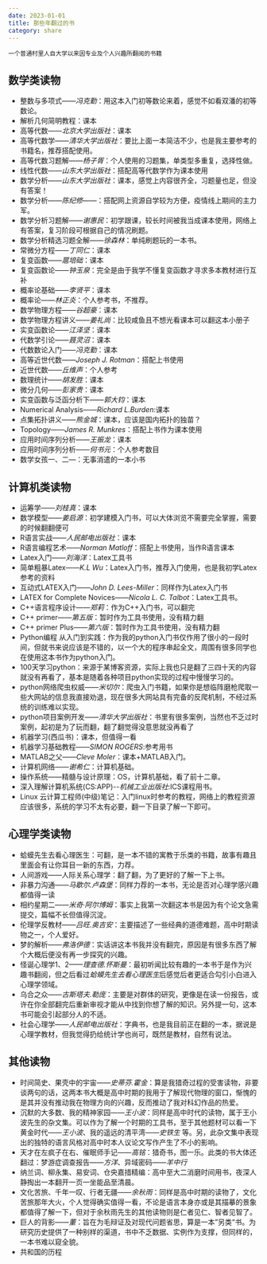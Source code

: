```yaml
---
date: 2023-01-01
title: 那些年翻过的书
category: share
---
```

    一个普通村里人自大学以来因专业及个人兴趣所翻阅的书籍
## 数学类读物
* 整数与多项式——*冯克勤*：用这本入门初等数论来着，感觉不如看双潘的初等数论。    
* 解析几何简明教程：课本        
* 高等代数——*北京大学出版社*：课本    
* 高等代数学——*清华大学出版社*：要比上面一本简洁不少，也是我主要参考的书籍名，推荐搭配使用。    
* 高等代数习题解——*杨子胥*：个人使用的习题集，单类型多重复，选择性做。    
* 线性代数——*山东大学出版社*：搭配高等代数学作为课本使用    
* 数学分析——*山东大学出版社*：课本，感觉上内容很齐全，习题量也足，但没有答案！    
* 数学分析——*陈纪修*——：搭配网上资源自学较为方便，疫情线上期间的主力军。    
* 数学分析习题解——*谢惠民*：初学跟课，较长时间被我当成课本使用，网络上有答案，复习阶段可根据自己的情况刷题。    
* 数学分析精选习题全解——*徐森林*：单纯刷题玩的一本书。      
* 常微分方程——*丁同仁*：课本    
* 复变函数——*扈培础*：课本    
* 复变函数论——*钟玉泉*：完全是由于我学不懂复变函数才寻求多本教材进行互补    
* 概率论基础——*李贤平*：课本        
* 概率论——*林正炎*：个人参考书，不推荐。    
* 数学物理方程——*谷超豪*：课本    
* 数学物理方程讲义——*姜礼尚*：比较咸鱼且不想光看课本可以翻这本小册子    
* 实变函数论——*江泽坚*：课本    
* 代数学引论——*聂灵沼*：课本    
* 代数数论入门——*冯克勤*：课本    
* 高等近世代数——*Joseph J. Rotman*：搭配上书使用    
* 近世代数——*丘维声*：个人参考    
* 数理统计——*胡发胜*：课本    
* 微分几何——*彭家贵*：课本    
* 实变函数与泛函分析下——*郭大钧*：课本    
* Numerical Analysis——*Richard L.Burden*:课本    
* 点集拓扑讲义——*熊金城*：课本，应该是国内拓扑的独苗？    
* Topology——*James R. Munkres*：搭配上书作为课本使用     
* 应用时间序列分析——*王振龙*：课本    
* 应用时间序列分析——*何书元*：个人参考数目     
* 数学女孩一、二—：无事消遣的一本小书    
## 计算机类读物
* 运筹学——*刘桂真*：课本    
* 数学模型——*姜启源*：初学建模入门书，可以大体浏览不需要完全掌握，需要的时候翻翻便可    
* R语言实战——*人民邮电出版社*：课本    
* R语言编程艺术——*Norman Matloff*：搭配上书使用，当作R语言课本    
* Latex入门——*刘海洋*：Latex工具书    
* 简单粗暴Latex——*K.L Wu*：Latex入门书，推荐入门使用，也是我初学Latex参考的资料    
* 互动式LATEX入门——*John D. Lees-Miller*：同样作为Latex入门书    
* LATEX for Complete Novices——*Nicola L. C. Talbot*：Latex工具书。    
* C++语言程序设计——*郑莉*：作为C++入门书，可以翻完    
* C++ primer——*第五版*：暂时作为工具书使用，没有精力翻    
* C++ primer Plus——*第六版*：暂时作为工具书使用，没有精力翻    
* Python编程 从入门到实践：作为我的python入门书仅作用了很小的一段时间，但就书来说应该是不错的，以一个大的程序串起全文，周围有很多同学也在使用这本书作为python入门。    
* 100天学习python：来源于某博客资源，实际上我也只是翻了三四十天的内容就没有再看了，基本是随着各种项目python实现的过程中慢慢学习的。    
* python网络爬虫权威——*米切尔*：爬虫入门书籍，如果你是想临阵磨枪爬取一些大网站的信息我直接劝退，现在很多大网站具有完备的反爬机制，不经过系统的训练难以实现。    
* python项目案例开发——*清华大学出版社*：书里有很多案例，当然也不乏过时案例，起初是为了玩而翻，翻了翻觉得没意思就没再看了    
* 机器学习(西瓜书)：课本，但值得一看     
* 机器学习基础教程——*SIMON ROGERS*:参考用书     
* MATLAB之父——*Cleve Moler*：课本+MATLAB入门。    
* 计算机网络——*谢希仁*：计算机基础。    
* 操作系统——精髓与设计原理：OS，计算机基础，看了前十二章。    
* 深入理解计算机系统(CS:APP)--*机械工业出版社*:ICS课程用书。      
* Linux 云计算工程师(中级)笔记：入门linux时参考的教程，网络上的教程资源应该很多，系统的学习不太有必要，翻一下目录了解一下即可。    
## 心理学类读物
* 蛤蟆先生去看心理医生：可翻，是一本不错的寓教于乐类的书籍，故事有趣且里面会有让你耳目一新的东西，力荐。    
* 人间游戏——人际关系心理学：翻了翻，为了更好的了解一下上书。    
* 非暴力沟通——*马歇尔.卢森堡*：同样力荐的一本书，无论是否对心理学感兴趣都值得一读    
* 相约星期二——*米奇·阿尔博姆*：事实上我第一次翻这本书是因为有个论文急需提交，篇幅不长但值得沉淀。    
* 伦理学反教材——*吕旺.奥吉安*：主要描述了一些经典的道德难题，高中时期读物之一，个人爱好。    
* 梦的解析——*弗洛伊德*：实话讲这本书我并没有翻完，原因是有很多东西了解个大概后便没有再一步探究的兴趣。    
* 怪诞心理学1、2——*理查德.怀斯曼*：最初听闻比较有趣的一本书于是作为兴趣书翻阅，但之后看过*蛤蟆先生去看心理医生*后感觉后者更适合勾引小白进入心理学领域。    
* 乌合之众——*古斯塔夫.勒庞*：主要是对群体的研究，更像是在读一份报告，或许在你全部翻完后重新审视才能从中找到你想了解的知识。另外提一句，这本书可能会引起部分人的不适。    
* 社会心理学——*人民邮电出版社*：字典书，也是我目前正在翻的一本，据说是心理学教材，但我觉得扔给统计学也尚可，既然是教材，自然有说法。    
## 其他读物
* 时间简史、果壳中的宇宙——*史蒂芬.霍金*：算是我猎奇过程的受害读物，非要谈两句的话，这两本书大概是高中时期的我用于了解现代物理的窗口，惭愧的是其并没有推动我在物理方向的兴趣，反而推动了我对科幻作品的热爱。     
* 沉默的大多数、我的精神家园——*王小波*：同样是高中时代的读物，属于王小波先生的杂文集。可以作为了解一个时期的工具书，至于其他题材可以看一下 黄金时代——*王小波*、我的遥远的清平湾——*史铁生* 等。另，此杂文集中表现出的独特的语言风格对高中时本人议论文写作产生了不小的影响。    
* 天才在左疯子在右、催眠师手记——*高铭*：猎奇书，图一乐。此类的书大体还翻过：梦游症调查报告——*方洋*、异域密码——*羊中行*    
* 纳兰词、柳永集、易安词、仓央嘉措精编：高中至大二消磨时间用书，夜深人静掏出一本翻开一页一坐能品至清晨。    
* 文化苦旅、千年一叹、行者无疆——*余秋雨*：同样是高中时期的读物了，文化苦旅那年大火，个人觉得确实值得一看，不论是语言本身亦或是其描摹的景象都值得了解一下，但对于余秋雨先生的其他读物则是仁者见仁、智者见智了。    
* 巨人的背影——*董*：旨在为毛辩证及对现代问题省思，算是一本”另类“书。为研究历史提供了一种别样的渠道，书中不乏数据、实例作为支撑，但同样的，一本书难以窥全貌。    
* 共和国的历程     
